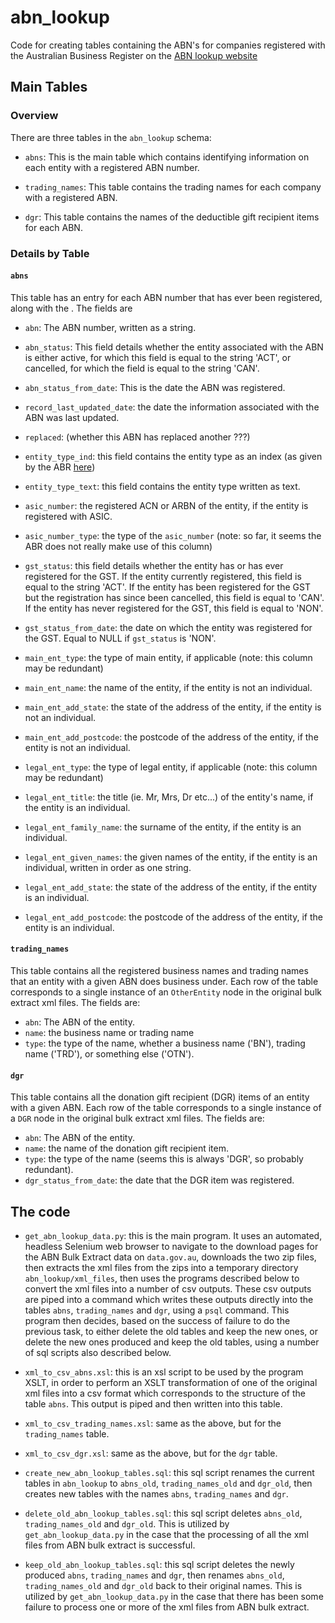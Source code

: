 # abn_lookup
Code for creating tables containing the ABN's for companies registered with the Australian Business Register on the [ABN lookup website](https://abr.business.gov.au/) 


## Main Tables

### Overview

There are three tables in the `abn_lookup` schema:

 - `abns`: This is the main table which contains identifying information on each entity with a registered ABN number.
 
 - `trading_names`: This table contains the trading names for each company with a registered ABN.
 
 - `dgr`: This table contains the names of the deductible gift recipient items for each ABN.
 
 
### Details by Table

#### `abns` 

This table has an entry for each ABN number that has ever been registered, along with the . The fields are

 - `abn`: The ABN number, written as a string.
 
 - `abn_status`: This field details whether the entity associated with the ABN is either active, for which this field is equal to the string 'ACT', or cancelled, for which the field is equal to the string 'CAN'.
 
  - `abn_status_from_date`: This is the date the ABN was registered.
  
  - `record_last_updated_date`: the date the information associated with the ABN was last updated.
  
  - `replaced`: (whether this ABN has replaced another ???)
  
  - `entity_type_ind`: this field contains the entity type as an index (as given by the ABR [here](https://abr.business.gov.au/Documentation/ReferenceData))
  
  - `entity_type_text`: this field contains the entity type written as text.
  
  - `asic_number`: the registered ACN or ARBN of the entity, if the entity is registered with ASIC.
  
  - `asic_number_type`: the type of the `asic_number` (note: so far, it seems the ABR does not really make use of this column)
 
  - `gst_status`: this field details whether the entity has or has ever registered for the GST. If the entity currently registered, this field is equal to the string 'ACT'. If the entity has been registered for the GST but the registration has since been cancelled, this field is equal to 'CAN'. If the entity has never registered for the GST, this field is equal to 'NON'.
  
  - `gst_status_from_date`: the date on which the entity was registered for the GST. Equal to NULL if `gst_status` is 'NON'.
  
  - `main_ent_type`: the type of main entity, if applicable (note: this column may be redundant)
 
  - `main_ent_name`: the name of the entity, if the entity is not an individual.
  
  - `main_ent_add_state`: the state of the address of the entity, if the entity is not an individual.
  
  - `main_ent_add_postcode`:  the postcode of the address of the entity, if the entity is not an individual.
 
  - `legal_ent_type`: the type of legal entity, if applicable (note: this column may be redundant)
 
  - `legal_ent_title`: the title (ie. Mr, Mrs, Dr etc...) of the entity's name, if the entity is an individual.
  
  - `legal_ent_family_name`: the surname of the entity, if the entity is an individual.
  
  - `legal_ent_given_names`: the given names of the entity, if the entity is an individual, written in order as one string.
  
  - `legal_ent_add_state`: the state of the address of the entity, if the entity is an individual.
  
  - `legal_ent_add_postcode`:  the postcode of the address of the entity, if the entity is an individual.
 
 
#### `trading_names` 
 
This table contains all the registered business names and trading names that an entity with a given ABN does business under. Each row of the table corresponds to a single instance of an `OtherEntity` node in the original bulk extract xml files. The fields are:

 - `abn`: The ABN of the entity.
 - `name`: the business name or trading name
 - `type`: the type of the name, whether a business name ('BN'), trading name ('TRD'), or something else ('OTN').
 
 
#### `dgr` 
 
This table contains all the donation gift recipient (DGR) items of an entity with a given ABN. Each row of the table corresponds to a single instance of a `DGR` node in the original bulk extract xml files. The fields are:

 - `abn`: The ABN of the entity.
 - `name`: the name of the donation gift recipient item.
 - `type`: the type of the name (seems this is always 'DGR', so probably redundant).
 - `dgr_status_from_date`: the date that the DGR item was registered.
 
 ## The code

 - `get_abn_lookup_data.py`: this is the main program. It uses an automated, headless Selenium web browser to navigate to the download pages for the ABN Bulk Extract data on `data.gov.au`, downloads the two zip files, then extracts the xml files from the zips into a temporary directory `abn_lookup/xml_files`, then uses the programs described below to convert the xml files into a number of csv outputs. These csv outputs are piped into a command which writes these outputs directly into the tables `abns`, `trading_names` and `dgr`, using a `psql` command. This program then decides, based on the success of failure to do the previous task, to either delete the old tables and keep the new ones, or delete the new ones produced and keep the old tables, using a number of sql scripts also described below. 
 
 - `xml_to_csv_abns.xsl`: this is an xsl script to be used by the program XSLT, in order to perform an XSLT transformation of one of the original xml files into a csv format which corresponds to the structure of the table `abns`. This output is piped and then written into this table. 
 
 - `xml_to_csv_trading_names.xsl`: same as the above, but for the `trading_names` table.
  
 - `xml_to_csv_dgr.xsl`: same as the above, but for the `dgr` table.
 
 - `create_new_abn_lookup_tables.sql`: this sql script renames the current tables in `abn_lookup` to `abns_old`, `trading_names_old` and `dgr_old`, then creates new tables with the names `abns`, `trading_names` and `dgr`.
 
 - `delete_old_abn_lookup_tables.sql`: this sql script deletes `abns_old`, `trading_names_old` and `dgr_old`. This is utilized by `get_abn_lookup_data.py` in the case that the processing of all the xml files from ABN bulk extract is successful.
 
 - `keep_old_abn_lookup_tables.sql`: this sql script deletes the newly produced `abns`, `trading_names` and `dgr`, then renames `abns_old`, `trading_names_old` and `dgr_old` back to their original names. This is utilized by `get_abn_lookup_data.py` in the case that there has been some failure to process one or more of the xml files from ABN bulk extract.
 
 
 
 
